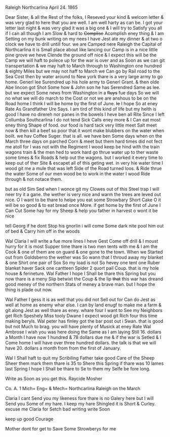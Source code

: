 Raleigh Northcarlina April 24. 1865

Dear Sister, & all the Rest of the folks, I Reseved your kind & welcom letter & was very glad to here that you are well. I am well harty as can be. I got your letter last night & was very glad it was a big one & I will try to Satisfy you all if I can all though I am Slow & hard to ~~Complise~~ Acomplish eney thing & I am Setting on my bunk writing on my nees I have Jest ate my dinner & at two o clock we have to drill untill four. we are Camped nere Raleigh the Capital of Northcarlina it is Small place about like lancing our Camp is in a nice little pine grove we heve Clende the ground off nice & I expect this will be the Camp we will haft to polece up for the war is over and as Soon as we can git transpertation & we may haft to March through to Washington one hundred & eighty Miles but we may not haff to March we Can go by Rail road to the Sea Cost then by water around to New york thare is a very large army to go home. Generl lee Surendred up his hole army to Generl Grant. & then olde Abe lincon got Shot Some how & John son he has Serendred Same as lee. but we expect Some news from Washington in a ~~fluys~~ fue days So we will no what we will do march to the Cost or not we are anshous to be on the Road home I think I will be home by the first of June.  ~~Ie~~ I hope So at eney Rate As Grandfather Ure Says. I am tird of this kind of life but my helth is good I have no direreh nor panes in the bowels  I heve ben all Rite Since I left Collumba Southcarlina I do not tend Sick Calls eney more & I Can eat most eney thing Shape of food. our food is hard tack very little meet Salt meet now & then kill a beef so poor that it wont make blubbers on the water when boilt. we hav Coffee Suger. that is all. we have ben Some days when on the March three days on parched Corn & meet but them hard times did not fect me atoll for I was not with the Regiment  I wood keep be hind with the train wagons train & the men hed to work hard go thrue water up to ther waste some times & fix Roads & help out the wagons. but I worked it every time to keep out of ther Site & escapet all of this geting wet. in very hie water time I wood git me a mule that was left Side of the Road turned loos. & Ride thrue the water Some of our men wood be to work in the water  I wood Ride through & not notace them. 

but as old Sim Sed when I wonce git my Clowes out of this Steel trap I will neer try it a gane. the wether is very nice and warm the trees are leved out nice. O I want to be thare to helpe you eat some Strowbary Short Cake O it will be so good & to eat bread once More. if get home by the first of June I Can Cut Some hay for my Sheep & help you father in harvest o wont it be nice 

tell Georg if he dont Stop his gnorlin i will come Some dark nite pool him out of bed & Carry him off in the woods

Wal Claria I will write a fue more lines I heve Gest Come off drill & I moust hurry for it is most Supper time  thare is two men tents with me & I am the Cook & one of them are on guard & one gone to the town. When we Started out from Goldsberro the wether was So wann that I throud away my blanket & one Shirt one pair of Sox So my load is not So hevey one tent one Ruber blanket haver Sack one cantteen Spider 2 quort pail Coup. that is my hole house & ferineture. Wal Father I hope I Shall be thare this Spring but you now thare is a meny Slip betwixt the Coup & the lip ~~that~~ this war has dreand good meney of the northern Stats of meney a brave man. but I hope the thing is plade out now.

Wal Father I gess it is as well that you did not Sell out for Can do Jest as well at home as enemy whar else. I can by land enugf to make me a farm & git along Jest as well thare as eney. whare four I want to See my Neighbors get Rich Speshely Miss tooly Dwane I expect wood git Rich four this time making beryls. Wal peter has finley got the bar post out i Swan. that is good but not Much to brag. you will have plenty of Musick at eney Rate  Wal Ambrose I wish you was here doing the Same as I am laying Still 16. dollars a Month I have now 1 hundred & 78 dollars due me & if the war is Setled & I Come home I will have over three hundred dollars. the talk is that we will have 20. dollars a month from from the first of January. 

Wal I Shall haft to quit my Scribiling  Father take good Care of the Sheep Sheer them mark them thare is 35 to Shere this Spring if thare was 10 lames last Spring  I hope I Shall be thare to Se to them my Selfe be fore long.

Write as Soon as you get this. Raycide Mosher 

Co. A. 1 Mich= Eng= & Mech= Northcarlina Raleigh on the March

Claria I cant Send you my likeness fore thare is no Galery here but I will Send you Some of my hare. I keep my hare Shingled it is Short & Curley. excuse me Claria for Setch bad writing write Soon 

keep up good Courage  

Mother dont for get to Save Some Strowberys for me

